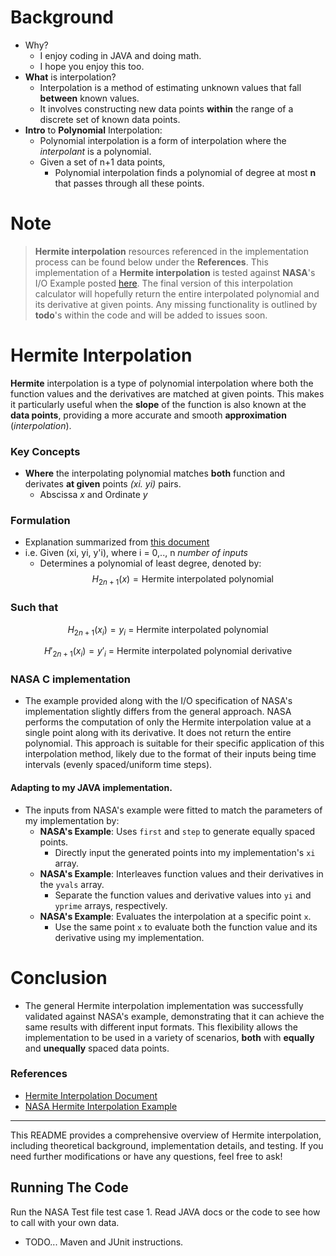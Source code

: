 
# Background
- Why?
  - I enjoy coding in JAVA and doing math.
  - I hope you enjoy this too.
- **What** is interpolation?
	- Interpolation is a method of estimating unknown values that fall **between** known values. 
	- It involves constructing new data points **within** the range of a discrete set of known data points.
- **Intro** to **Polynomial** Interpolation:
	- Polynomial interpolation is a form of interpolation where the *interpolant* is a polynomial. 
	- Given a set of n+1 data points, 
		- Polynomial interpolation finds a polynomial of degree at most **n** that passes through all these points.
# Note
>**Hermite interpolation** resources referenced in the implementation process can be found below under the **References**. This implementation of a **Hermite interpolation** is tested against **NASA**'s  I/O Example posted [here](https://naif.jpl.nasa.gov/pub/naif/toolkit_docs/FORTRAN/spicelib/hrmesp.html).  The final version of this interpolation calculator will hopefully return the entire interpolated polynomial and its derivative at given points. Any missing functionality is outlined by **todo**'s within the code and will be added to issues soon. 
# **Hermite** Interpolation
**Hermite** interpolation is a type of polynomial interpolation where both the function values and the derivatives are matched at given points. 
This makes it particularly useful when the **slope** of the function is also known at the **data points**, providing a more accurate and smooth **approximation** (*interpolation*).
### **Key** Concepts
- **Where** the interpolating polynomial matches **both** function and derivates **at given** points *(xi. yi)* pairs.
	- Abscissa *x* and Ordinate *y* 
### **Formulation**
- Explanation summarized from [this document](https://sam.nitk.ac.in/courses/MA608/Hermite_Interpolation.pdf) 
- i.e. Given (xi, yi, y'i), where i = 0,.., n *number of inputs* 
	- Determines a polynomial of least degree, denoted by:
	$$H_{2n+1}(x) = \text{Hermite interpolated polynomial}$$
### Such that 

$$H_{2n+1}(x_{i}) = y_{i} \text{ = Hermite interpolated polynomial}$$

$$H\prime_{2n+1}(x_{i}) =y\prime_{i} \text{ = Hermite interpolated polynomial derivative}$$


### NASA C implementation
- The example provided along with the I/O specification of NASA's implementation slightly differs from the general approach. NASA performs the computation of only the Hermite interpolation value at a single point along with its derivative. It does not return the entire polynomial. This approach is suitable for their specific application of this interpolation method, likely due to the format of their inputs being time intervals (evenly spaced/uniform time steps).
#### Adapting to my **JAVA** implementation. 
- The inputs from NASA's example were fitted to match the parameters of my implementation by:
	- **NASA's Example**: Uses `first` and `step` to generate equally spaced points.
		- Directly input the generated points into my implementation's `xi` array.
	-  **NASA's Example**: Interleaves function values and their derivatives in the `yvals` array.
		- Separate the function values and derivative values into `yi` and `yprime` arrays, respectively.
	-  **NASA's Example**: Evaluates the interpolation at a specific point `x`.
		- Use the same point `x` to evaluate both the function value and its derivative using my implementation.
# **Conclusion**

- The general Hermite interpolation implementation was successfully validated against NASA's example, demonstrating that it can achieve the same results with different input formats. This flexibility allows the implementation to be used in a variety of scenarios, **both** with **equally** and **unequally** spaced data points.
### References

- [Hermite Interpolation Document](https://sam.nitk.ac.in/courses/MA608/Hermite_Interpolation.pdf)
- [NASA Hermite Interpolation Example](https://naif.jpl.nasa.gov/pub/naif/toolkit_docs/FORTRAN/spicelib/hrmesp.html)

---

This README provides a comprehensive overview of Hermite interpolation, including theoretical background, implementation details, and testing. If you need further modifications or have any questions, feel free to ask!

## Running The Code
Run the NASA Test file test case 1.
Read JAVA docs or the code to see how to call with your own data. 
- TODO... Maven and JUnit instructions.

